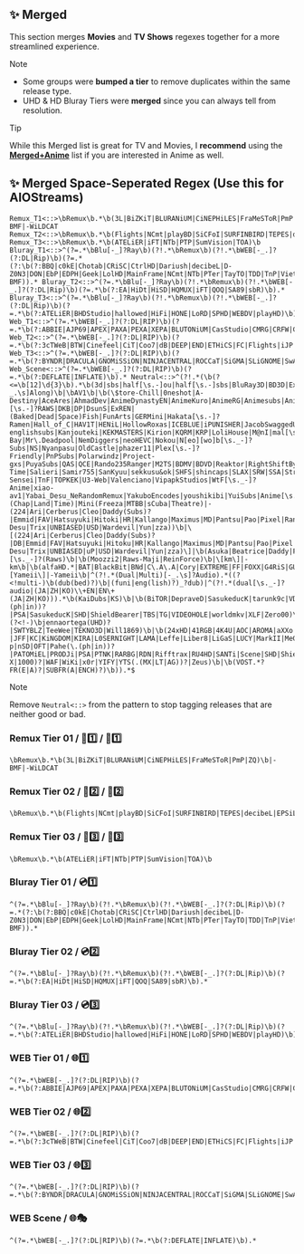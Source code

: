 ## ✨ Merged

This section merges **Movies** and **TV Shows** regexes together for a more streamlined experience.

> [!Note]  
> - Some groups were **bumped a tier** to remove duplicates within the same release type.  
> - UHD & HD Bluray Tiers were **merged** since you can always tell from resolution.

> [!TIP]
> While this Merged list is great for TV and Movies, I **recommend** using the [**Merged+Anime**](Merged+Anime.md) list if you are interested in Anime as well.

## ✨ Merged Space-Seperated Regex (Use this for AIOStreams)
  ```regex
  Remux_T1<::>\bRemux\b.*\b(3L|BiZKiT|BLURANiUM|CiNEPHiLES|FraMeSToR|PmP|ZQ)\b|-BMF|-WiLDCAT Remux_T2<::>\bRemux\b.*\b(Flights|NCmt|playBD|SiCFoI|SURFINBIRD|TEPES|decibeL|EPSiLON|HiFi|KRaLiMaRKo|PTer|TRiToN)\b Remux_T3<::>\bRemux\b.*\b(ATELiER|iFT|NTb|PTP|SumVision|TOA)\b Bluray_T1<::>^(?=.*\bBlu[-_]?Ray\b)(?!.*\bRemux\b)(?!.*\bWEB[-_.]?(?:DL|Rip)\b)(?=.*(?:\b(?:BBQ|c0kE|Chotab|CRiSC|CtrlHD|Dariush|decibeL|D-Z0N3|DON|EbP|EDPH|Geek|LolHD|MainFrame|NCmt|NTb|PTer|TayTO|TDD|TnP|VietHD|ZoroSenpai|W4NK3R|ZQ)\b|-BMF)).* Bluray_T2<::>^(?=.*\bBlu[-_]?Ray\b)(?!.*\bRemux\b)(?!.*\bWEB[-_.]?(?:DL|Rip)\b)(?=.*\b(?:EA|HiDt|HiSD|HQMUX|iFT|QOQ|SA89|sbR)\b).* Bluray_T3<::>^(?=.*\bBlu[-_]?Ray\b)(?!.*\bRemux\b)(?!.*\bWEB[-_.]?(?:DL|Rip)\b)(?=.*\b(?:ATELiER|BHDStudio|hallowed|HiFi|HONE|LoRD|SPHD|WEBDV|playHD)\b).* Web_T1<::>^(?=.*\bWEB[-_.]?(?:DL|RIP)\b)(?=.*\b(?:ABBIE|AJP69|APEX|PAXA|PEXA|XEPA|BLUTONiUM|CasStudio|CMRG|CRFW|CRUD|CtrlHD|FLUX|GNOME|HONE|KiNGS|Kitsune|monkee|NOSiViD|NTb|NTG|QOQ|RTN|SiC|TEPES|T6D|TOMMY|ViSUM)\b).* Web_T2<::>^(?=.*\bWEB[-_.]?(?:DL|RIP)\b)(?=.*\b(?:3cTWeB|BTW|Cinefeel|CiT|Coo7|dB|DEEP|END|ETHiCS|FC|Flights|iJP|iKA|iT00NZ|JETIX|KHN|KiMCHI|LAZY|MiU|MZABI|NPMS|NYH|orbitron|PHOENiX|playWEB|PSiG|ROCCaT|RTFM|SA89|SbR|SDCC|SIGMA|SMURF|SPiRiT|TVSmash|WELP|XEBEC|4KBEC|CEBEX)\b).* Web_T3<::>^(?=.*\bWEB[-_.]?(?:DL|RIP)\b)(?=.*\b(?:BYNDR|DRACULA|GNOMiSSiON|NINJACENTRAL|ROCCaT|SiGMA|SLiGNOME|SwAgLaNdEr|T4H|ViSiON)\b).* Web_Scene<::>^(?=.*\bWEB[-_.]?(?:DL|RIP)\b)(?=.*\b(?:DEFLATE|INFLATE)\b).* Neutral<::>^(?!.*(\b(?<=\b[12]\d{3}\b).*\b(3d|sbs|half[\s.-]ou|half[\s.-]sbs|BluRay3D|BD3D|Extras|Bonus|Extended[\s._-]Clip|Sing[-_.\s]Along)\b|\bAV1\b|\b(\$tore-Chill|0neshot|A-Destiny|AceAres|AhmadDev|AnimeDynastyEN|AnimeKuro|AnimeRG|Animesubs|AnimeTR|Anitsu|AniVoid|ArataEnc|AREY|ASW|BJX|BlackLuster|bonkai77|CameEsp|Cat66|CBBCerberus|CuaP|DARKFLiX|DBArabic|Deadmau[\s.-]?[\s.-]?RAWS|DKB|DP|DsunS|ExREN|(Baked|Dead|Space)Fish|FunArts|GERMini|Hakata[\s.-]?Ramen|Hall_of_C|HAV1T|HENiL|HollowRoxas|ICEBLUE|iPUNISHER|JacobSwaggedUp|Johnny-englishsubs|Kanjouteki|KEKMASTERS|Kirion|KQRM|KRP|LoliHouse|M@nI|mal[\s.-]lu[\s.-]zen|Man\.KMaximus|mdcx|Metaljerk|MGD|Mites|Modders[\s.-]?Bay|Mr\.Deadpool|NemDiggers|neoHEVC|Nokou|N[eo][wo]b[\s._-]?Subs|NS|Nyanpasu|OldCastle|phazer11|Plex[\s.-]?Friendly|PnPSubs|Polarwindz|Project-gxs|PuyaSubs|QAS|QCE|Rando235Ranger|M2TS|BDMV|BDVD|Reaktor|RightShiftBy2|Rip[\s.-]?Time|Salieri|Samir755|SanKyuu|sekkusu&ok|SHFS|shincaps|SLAX|SRW|SSA|StrayGods|TeamTurquoize|Tenrai[\s.-]?Sensei|TnF|TOPKEK|U3-Web|Valenciano|VipapkStudios|WtF[\s._-]?Anime|xiao-av1|Yabai_Desu_NeRandomRemux|YakuboEncodes|youshikibi|YuiSubs|Anime[\s.-]?(Chap|Land|Time)|Mini(Freeza|MTBB|sCuba|Theatre)|-(224|Ari|Cerberus|Cleo|Daddy(Subs)?|Emmid|FAV|Hatsuyuki|Hitoki|HR|Kallango|Maximus|MD|Pantsu|Pao|Pixel|Ranger|Rapta|Raze|SAD|SEiN|Sokudo|Suki[\s.-]?Desu|Trix|UNBIASED|USD|Wardevil|Yun|zza))\b|\[(224|Ari|Cerberus|Cleo|Daddy(Subs)?|DB|Emmid|FAV|Hatsuyuki|Hitoku|HR|Kallango|Maximus|MD|Pantsu|Pao|Pixel|Ranger|Rapta|Raze|SAD|SEiN|Sokudo|Suki[\s.-]?Desu|Trix|UNBIASED|uP|USD|Wardevil|Yun|zza)\]|\b(Asuka|Beatrice|Daddy|Fumi|Iriza|Kawaiika|Koi|Lilith|LowPower|Nanako|NC|neko|New|Ohys|Pandoratv|Scryous|Seicher|Shiniori)[\s._-]?(Raws)\b|\b(Moozzi2|Raws-Maji|ReinForce)\b|\[km\]|-km\b|\b(alfaHD.*|BAT|BlackBit|BNd|C\.A\.A|Cory|EXTREME|FF|FOXX|G4RiS|GUEIRA|LCD|N3G4N|ONLYMOViE|PD|PTHome|RiPER|RK|SiGLA|Tars|tokar86a|TvR|vnlls|WTV|Yatogam1|YusukeFLA|ZigZag|ZNM)\b|\b(Golumpa|KamiFS|torenter69)\b|\[Yameii\]|-Yameii\b|^(?!.*(Dual|Multi)[-_.\s]?Audio).*((?<!multi-)\b(dub(bed)?)\b|(funi|eng(lish)?)_?dub)|^(?!.*(dual[\s._-]?audio|(JA|ZH|KO)\\+EN|EN\+(JA|ZH|KO))).*\b(KaiDubs|KS)\b|\b(BiTOR|DepraveD|SasukeducK|tarunk9c|VD0N|VECTOR)\b|\b(BRiNK|BTM|CHX|CTFOH|d3g|DepraveD|EVO|Feranki1980|FGT|FMD|GHOSTS|HiQVE|iNTENSO|iVy|JFF|KC|MeGusta|nhanc3|OFT|Pahe(\.(ph|in))?|PSA|SasukeducK|SHD|ShieldBearer|TBS|TG|VIDEOHOLE|worldmkv|XLF|Zero00)\b|\b(1XBET|2160p.*BiTOR|BEN[\s._-]THE[\s._-]MEN|CREATiVE24|Feranki1980|GalaxyRG|(?<!-)\bjennaortega(UHD)?|SWTYBLZ|TeeWee|TEKNO3D|Will1869)\b|\b(24xHD|41RGB|4K4U|AOC|AROMA|aXXo|AZAZE|BARC0DE|BAUCKLEY|BdC|beAst|BTM|C1NEM4|C4K|CDDHD|CHAOS|CHD|CiNE|COLLECTiVE|CREATiVE24|CrEwSaDe|CTFOH|d3g|DDR|DNL|EPiC|EuReKA|FaNGDiNG0|Feranki1980|FGT|FMD|FRDS|FZHD|GalaxyRG|GHD|GPTHD|HDS|HDT|HDTime|HDWinG|iNTENSO|iPlanet|iVy|jennaortega(UHD)?|JFF|KC|KiNGDOM|KIRA|L0SERNIGHT|LAMA|Leffe|Liber8|LiGaS|LUCY|MarkII|MeGusta|mHD|mSD|MTeam|MT|MySiLU|NhaNc3|nHD|nikt0|NoGr(ou)?p|nSD|OFT|Pahe(\.(ph|in))?|PATOMiEL|PRODJi|PSA|PTNK|RARBG|RDN|Rifftrax|RU4HD|SANTi|Scene|SHD|ShieldBearer|STUTTERSHIT|SUNSCREEN|TBS|TEKNO3D|Tigole|TIKO|VISIONPLUSHDR(-X|1000)?|WAF|WiKi|x0r|YIFY|YTS(.(MX|LT|AG))?|Zeus)\b|\b(VOST.*?FR(E|A)?|SUBFR(A|ENCH)?)\b)).*$
  ```

  > [!Note]  
  > Remove `Neutral<::>` from the pattern to stop tagging releases that are neither good or bad.

### **Remux Tier 01** / 🍿1️⃣ / 📀1️⃣
  ```regex
  \bRemux\b.*\b(3L|BiZKiT|BLURANiUM|CiNEPHiLES|FraMeSToR|PmP|ZQ)\b|-BMF|-WiLDCAT
  ```
### **Remux Tier 02** / 🍿2️⃣ / 📀2️⃣
  ```regex
  \bRemux\b.*\b(Flights|NCmt|playBD|SiCFoI|SURFINBIRD|TEPES|decibeL|EPSiLON|HiFi|KRaLiMaRKo|PTer|TRiToN)\b
  ```
### **Remux Tier 03** / 🍿3️⃣ / 📀3️⃣
  ```regex
  \bRemux\b.*\b(ATELiER|iFT|NTb|PTP|SumVision|TOA)\b
  ```
### **Bluray Tier 01** / 💿1️⃣
  ```regex
  ^(?=.*\bBlu[-_]?Ray\b)(?!.*\bRemux\b)(?!.*\bWEB[-_.]?(?:DL|Rip)\b)(?=.*(?:\b(?:BBQ|c0kE|Chotab|CRiSC|CtrlHD|Dariush|decibeL|D-Z0N3|DON|EbP|EDPH|Geek|LolHD|MainFrame|NCmt|NTb|PTer|TayTO|TDD|TnP|VietHD|ZoroSenpai|W4NK3R|ZQ)\b|-BMF)).*
  ```
### **Bluray Tier 02** / 💿2️⃣
  ```regex
  ^(?=.*\bBlu[-_]?Ray\b)(?!.*\bRemux\b)(?!.*\bWEB[-_.]?(?:DL|Rip)\b)(?=.*\b(?:EA|HiDt|HiSD|HQMUX|iFT|QOQ|SA89|sbR)\b).*
  ```
### **Bluray Tier 03** / 💿3️⃣
  ```regex
  ^(?=.*\bBlu[-_]?Ray\b)(?!.*\bRemux\b)(?!.*\bWEB[-_.]?(?:DL|Rip)\b)(?=.*\b(?:ATELiER|BHDStudio|hallowed|HiFi|HONE|LoRD|SPHD|WEBDV|playHD)\b).*
  ```
### **WEB Tier 01** / 🌐1️⃣
  ```regex
  ^(?=.*\bWEB[-_.]?(?:DL|RIP)\b)(?=.*\b(?:ABBIE|AJP69|APEX|PAXA|PEXA|XEPA|BLUTONiUM|CasStudio|CMRG|CRFW|CRUD|CtrlHD|FLUX|GNOME|HONE|KiNGS|Kitsune|monkee|NOSiViD|NTb|NTG|QOQ|RTN|SiC|TEPES|T6D|TOMMY|ViSUM)\b).*
  ```
### **WEB Tier 02** / 🌐2️⃣
  ```regex
  ^(?=.*\bWEB[-_.]?(?:DL|RIP)\b)(?=.*\b(?:3cTWeB|BTW|Cinefeel|CiT|Coo7|dB|DEEP|END|ETHiCS|FC|Flights|iJP|iKA|iT00NZ|JETIX|KHN|KiMCHI|LAZY|MiU|MZABI|NPMS|NYH|orbitron|PHOENiX|playWEB|PSiG|ROCCaT|RTFM|SA89|SbR|SDCC|SIGMA|SMURF|SPiRiT|TVSmash|WELP|XEBEC|4KBEC|CEBEX)\b).*
  ```
### **WEB Tier 03** / 🌐3️⃣
  ```regex
  ^(?=.*\bWEB[-_.]?(?:DL|RIP)\b)(?=.*\b(?:BYNDR|DRACULA|GNOMiSSiON|NINJACENTRAL|ROCCaT|SiGMA|SLiGNOME|SwAgLaNdEr|T4H|ViSiON)\b).*
  ```
### **WEB Scene** / 🌐🎭
  ```regex
  ^(?=.*\bWEB[-_.]?(?:DL|RIP)\b)(?=.*\b(?:DEFLATE|INFLATE)\b).*
  ```
